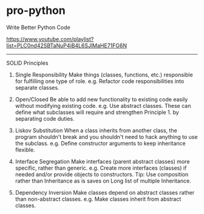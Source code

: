 # pro-python

Write Better Python Code

https://www.youtube.com/playlist?list=PLC0nd42SBTaNuP4iB4L6SJlMaHE71FG6N

---------------

SOLID Principles

1. Single Responsibility
    Make things (classes, functions, etc.) responsible for fulfilling one type of role.
        e.g. Refactor code responsibilities into separate classes.

2. Open/Closed
    Be able to add new functionality to existing code easily without modifying existing code.
        e.g. Use abstract classes. These can define what subclasses will require and strengthen Principle 1. by separating code duties.

3. Liskov Substitution
    When a class inherits from another class, the program shouldn't break and you shouldn't need to hack anything to use the subclass.
        e.g. Define constructor arguments to keep inheritance flexible.

4. Interface Segregation
     Make interfaces (parent abstract classes) more specific, rather than generic.
        e.g. Create more interfaces (classes) if needed and/or provide objects to constructors.
        Tip: Use composition rather than Inheritance as is saves on Long list of multiple Inheritance.

5. Dependency Inversion
    Make classes depend on abstract classes rather than non-abstract classes.
        e.g. Make classes inherit from abstract classes.